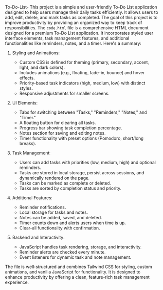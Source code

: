To-Do-List-
This project is a simple and user-friendly To-Do List application designed to help users manage their daily tasks efficiently. It allows users to add, edit, delete, and mark tasks as completed. The goal of this project is to improve productivity by providing an organized way to keep track of responsibilities.
The `code.html` file is a comprehensive HTML document designed for a premium To-Do List application. It incorporates styled user interface elements, task management features, and additional functionalities like reminders, notes, and a timer. Here's a summary:

1. Styling and Animations:
   - Custom CSS is defined for theming (primary, secondary, accent, light, and dark colors).
   - Includes animations (e.g., floating, fade-in, bounce) and hover effects.
   - Priority-based task indicators (high, medium, low) with distinct styles.
   - Responsive adjustments for smaller screens.

2. UI Elements:
   - Tabs for switching between "Tasks," "Reminders," "Notes," and "Timer."
   - A floating button for clearing all tasks.
   - Progress bar showing task completion percentage.
   - Notes section for saving and editing notes.
   - Timer functionality with preset options (Pomodoro, short/long breaks).

3. Task Management:
   - Users can add tasks with priorities (low, medium, high) and optional reminders.
   - Tasks are stored in local storage, persist across sessions, and dynamically rendered on the page.
   - Tasks can be marked as complete or deleted.
   - Tasks are sorted by completion status and priority.

4. Additional Features:
   - Reminder notifications.
   - Local storage for tasks and notes.
   - Notes can be added, saved, and deleted.
   - Timer counts down and alerts users when time is up.
   - Clear-all functionality with confirmation.

5. Backend and Interactivity:
   - JavaScript handles task rendering, storage, and interactivity.
   - Reminder alerts are checked every minute.
   - Event listeners for dynamic task and note management.

The file is well-structured and combines Tailwind CSS for styling, custom animations, and vanilla JavaScript for functionality. It is designed to enhance productivity by offering a clean, feature-rich task management experience.
